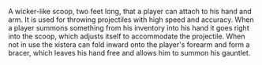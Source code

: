 A wicker-like scoop, two feet long, that a player can attach to his hand and arm. It is used for throwing projectiles with high speed and accuracy. When a player summons something from his inventory into his hand it goes right into the scoop, which adjusts itself to accommodate the projectile. When not in use the xistera can fold inward onto the player's forearm and form a bracer, which leaves his hand free and allows him to summon his gauntlet.
